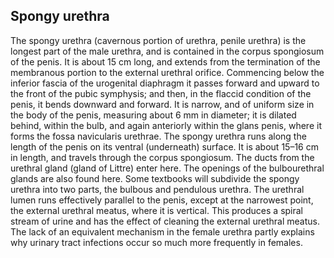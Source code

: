 ## Spongy urethra

The spongy urethra (cavernous portion of urethra, penile urethra) is the longest part of the male urethra, and is contained in the corpus spongiosum of the penis.
It is about 15 cm long, and extends from the termination of the membranous portion to the external urethral orifice.
Commencing below the inferior fascia of the urogenital diaphragm it passes forward and upward to the front of the pubic symphysis; and then, in the flaccid condition of the penis, it bends downward and forward.
It is narrow, and of uniform size in the body of the penis, measuring about 6 mm in diameter; it is dilated behind, within the bulb, and again anteriorly within the glans penis, where it forms the fossa navicularis urethrae.
The spongy urethra runs along the length of the penis on its ventral (underneath) surface. It is about 15–16 cm in length, and travels through the corpus spongiosum. The ducts from the urethral gland (gland of Littre) enter here. The openings of the bulbourethral glands are also found here. Some textbooks will subdivide the spongy urethra into two parts, the bulbous and pendulous urethra. The urethral lumen runs effectively parallel to the penis, except at the narrowest point, the external urethral meatus, where it is vertical. This produces a spiral stream of urine and has the effect of cleaning the external urethral meatus. The lack of an equivalent mechanism in the female urethra partly explains why urinary tract infections occur so much more frequently in females.